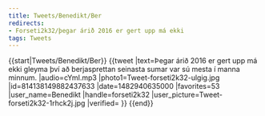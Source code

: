 ```yaml
---
title: Tweets/Benedikt/Ber
redirects:
- Forseti2k32/þegar árið 2016 er gert upp má ekki
tags: Tweets
---
```


{{start|Tweets/Benedikt/Ber}}
<level c1/>
{{tweet
|text=Þegar árið 2016 er gert upp má ekki gleyma því að berjasprettan seinasta sumar var sú mesta í manna minnum.
|audio=cYmI.mp3
|photo1=Tweet-forseti2k32-ulgig.jpg
|id=814138149882437633
|date=1482940635000
|favorites=53
|user_name=Benedikt
|handle=forseti2k32
|user_picture=Tweet-forseti2k32-1rhck2j.jpg
|verified=
}}
{{end}}<noinclude>

</noinclude>